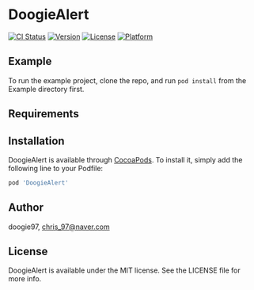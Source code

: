 # DoogieAlert

[![CI Status](https://img.shields.io/travis/doogie97/DoogieAlert.svg?style=flat)](https://travis-ci.org/doogie97/DoogieAlert)
[![Version](https://img.shields.io/cocoapods/v/DoogieAlert.svg?style=flat)](https://cocoapods.org/pods/DoogieAlert)
[![License](https://img.shields.io/cocoapods/l/DoogieAlert.svg?style=flat)](https://cocoapods.org/pods/DoogieAlert)
[![Platform](https://img.shields.io/cocoapods/p/DoogieAlert.svg?style=flat)](https://cocoapods.org/pods/DoogieAlert)

## Example

To run the example project, clone the repo, and run `pod install` from the Example directory first.

## Requirements

## Installation

DoogieAlert is available through [CocoaPods](https://cocoapods.org). To install
it, simply add the following line to your Podfile:

```ruby
pod 'DoogieAlert'
```

## Author

doogie97, chris_97@naver.com

## License

DoogieAlert is available under the MIT license. See the LICENSE file for more info.
